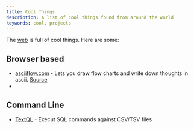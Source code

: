 ```yaml
---
title: Cool Things
description: A list of cool things found from around the world
keywords: cool, projects
---
```

The [web](../web/) is full of cool things. Here are some: 

## Browser based ##
* [asciiflow.com](http://asciiflow.com) - Lets you draw flow charts and write down thoughts in ascii. [Source](https://github.com/lewish/asciiflow2)
*

## Command Line ##
* [TextQL](https://github.com/dinedal/textql) - Execut SQL commands against CSV/TSV files
